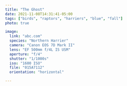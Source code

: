 ```yaml
---
title: "The Ghost"
date: 2021-11-08T14:31:41-05:00
tags: ["birds", "raptors", "harriers", "blue", "fall"]
photo: true

image:
  link: "abc.com"
  species: "Northern Harrier"
  camera: "Canon EOS 7D Mark II"
  lens: "EF 500mm f/4L IS USM"
  aperture: "f/4"
  shutter: "1/1000s"
  iso: "1600 ISO"
  file: "015A7112"
  orientation: "horizontal"

---
```

